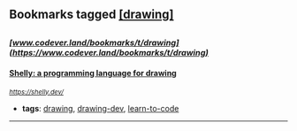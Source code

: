 ## Bookmarks tagged [[drawing]](https://www.codever.land/search?q=[drawing])

_<sup><sup>[www.codever.land/bookmarks/t/drawing](https://www.codever.land/bookmarks/t/drawing)</sup></sup>_
---
#### [Shelly: a programming language for drawing](https://shelly.dev/)
_<sup>https://shelly.dev/</sup>_

* **tags**: [drawing](../tagged/drawing.md), [drawing-dev](../tagged/drawing-dev.md), [learn-to-code](../tagged/learn-to-code.md)
---
